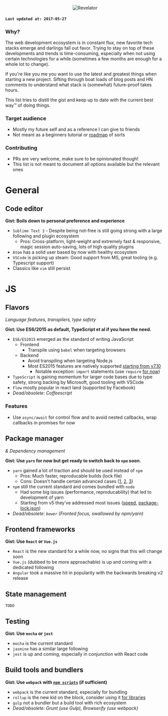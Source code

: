 <p align="center">
 <img src="https://i.imgur.com/RFZtNh1.png" alt="Revelator"/>
</p>


#### `Last updated at: 2017-05-27`


### Why?

The web development ecosystem is in constant flux, new favorite tech stacks emerge and darlings fall out favor. Trying to stay on top of these developments and trends is time-consuming, especially when not using certain technologies for a while (sometimes a few months are enough for a whole lot to change).

If you're like you me you want to use the latest and greatest things when starting a new project. Sifting through boat loads of blog posts and HN comments to understand what stack is (somewhat) future-proof takes hours.

This list tries to distill the gist and keep up to date with the current best way™ of doing things.


### Target audience
* Mostly my future self and as a reference I can give to friends
* Not meant as a beginners tutorial or [roadmap](https://github.com/kamranahmedse/developer-roadmap) of sorts


### Contributing
* PRs are very welcome, make sure to be opinionated though!
* This list is not meant to document all options available but the relevant ones



# General

## Code editor

**Gist: Boils down to personal preference and experience**

- `Sublime Text 3` - Despite being not-free is still going strong with a large following and plugin ecosystem
  - Pros: Cross-platform, light-weight and extremely fast & responsive, magic session auto-saving, lots of high quality plugins
- `Atom` has a solid user based by now with healthy ecosystem
- `VSCode` is picking up steam: Good support from MS, great tooling (e.g. Typescript support) 
- Classics like `vim` still persist


# JS

## Flavors
_Language features, transpilers, type safety_

**Gist: Use ES6/2015 as default, TypeScript et al if you have the need.**

- `ES6/ES2015` emerged as the standard of writing JavaScript
	- Frontend
		- Transpile using `babel` when targeting browsers
	- Backend
		- Avoid transpiling when targeting Node.js
		- Most ES2015 features are natively supported [starting from v7.10](http://node.green/)
			- Notable exception: `import` statements (use `require` [for now](https://github.com/nodejs/node-eps/pull/39))
- `TypeScript` is gaining momentum for larger code bases due to type safety, strong backing by Microsoft, good tooling with VSCode
- `Flow` mostly popular in react land (supported by Facebook)
- _Dead/obsolete: Coffeescript_

### Features
- Use `async/await` for control flow and to avoid nested callbacks, wrap callbacks in promises for now


## Package manager

_& Dependency management_

**Gist: Use `yarn` for now but get ready to switch back to `npm` soon.**

- `yarn` gained a lot of traction and should be used instead of `npm`
  - Pros: Much faster, reproducable builds (lock file)
  - Cons: Doesn't handle certain advanced cases ([1](https://github.com/yarnpkg/yarn/issues/2090), [2](https://github.com/yarnpkg/yarn/issues/3507), [3](https://github.com/yarnpkg/yarn/issues/3433))
- `npm` still the current standard and comes bundled with `node`
	- Had some big issues (performance, reproducability) that led to development of yarn 
	- Starting from v5 they've addressed most issues ([speed](https://github.com/thomaschaaf/npm-vs-yarn), [package-lock.json](http://blog.npmjs.org/post/161081169345/v500))
- _Dead/obsolete: `bower` (Fronted focus, swallowed by npm/yarn)_


## Frontend frameworks

**Gist: Use `React` or `Vue.js`**

- `React` is the new standard for a while now, no signs that this will change soon
- `Vue.js` (dubbed to be more approachable) is up and coming with a dedicated following
- `Angular` took a massive hit in popularity with the backwards breaking v2 release

## State management

`TODO`


## Testing

**Gist: Use `mocha` or `jest`**

- `mocha` is the current standard
- `jasmine` has a similar large following
- `jest` is up and coming, especially in conjunction with React code

## Build tools and bundlers

**Gist: Use `webpack` with [`npm scripts`](https://github.com/terkelg/npm-scripts-as-build-tool) (if sufficient)**

- `webpack` is the current standard, especially for bundling
- `rollup` is the new kid on the block, consider using it [for libraries](https://medium.com/webpack/webpack-and-rollup-the-same-but-different-a41ad427058c)
- `gulp` not a bundler but a build tool with rich ecosystem
- _Dead/obsolete: Grunt (use Gulp), Browserify (use webpack)_

